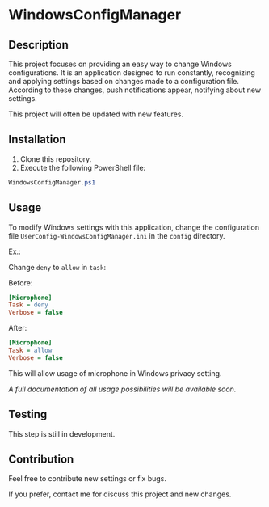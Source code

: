 # WindowsConfigManager


## Description

This project focuses on providing an easy way to change Windows configurations. It is an application designed to run constantly, recognizing and applying settings based on changes made to a configuration file. According to these changes, push notifications appear, notifying about new settings.

This project will often be updated with new features.


## Installation

1. Clone this repository.
2. Execute the following PowerShell file:

```powershell
WindowsConfigManager.ps1
```


## Usage

To modify Windows settings with this application, change the configuration file `UserConfig-WindowsConfigManager.ini` in the `config` directory.

Ex.:

Change `deny` to `allow` in `task`:

Before:

```ini
[Microphone]
Task = deny
Verbose = false
```

After:

```ini
[Microphone]
Task = allow
Verbose = false
```

This will allow usage of microphone in Windows privacy setting.

*A full documentation of all usage possibilities will be available soon.*

## Testing

This step is still in development.


## Contribution

Feel free to contribute new settings or fix bugs.

If you prefer, contact me for discuss this project and new changes.
